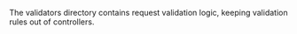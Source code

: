 The validators directory contains request validation logic, keeping validation rules out of controllers.